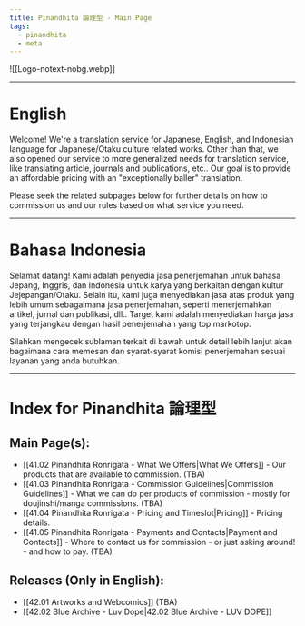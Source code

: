 ```yaml
---
title: Pinandhita 論理型 - Main Page
tags:
  - pinandhita
  - meta
---
```

![[Logo-notext-nobg.webp]]

---
# English

Welcome! We're a translation service for Japanese, English, and Indonesian language for Japanese/Otaku culture related works. Other than that, we also opened our service to more generalized needs for translation service, like translating article, journals and publications, etc.. Our goal is to provide an affordable pricing with an "exceptionally baller" translation.

Please seek the related subpages below for further details on how to commission us and our rules based on what service you need.

---
# Bahasa Indonesia

Selamat datang! Kami adalah penyedia jasa penerjemahan untuk bahasa Jepang, Inggris, dan Indonesia untuk karya yang berkaitan dengan kultur Jejepangan/Otaku. Selain itu, kami juga menyediakan jasa atas produk yang lebih umum sebagaimana jasa penerjemahan, seperti menerjemahkan artikel, jurnal dan publikasi, dll.. Target kami adalah menyediakan harga jasa yang terjangkau dengan hasil penerjemahan yang top markotop.

Silahkan mengecek sublaman terkait di bawah untuk detail lebih lanjut akan bagaimana cara memesan dan syarat-syarat komisi penerjemahan sesuai layanan yang anda butuhkan.

---
# Index for Pinandhita 論理型

## Main Page(s):

- [[41.02 Pinandhita Ronrigata - What We Offers|What We Offers]] - Our products that are available to commission. (TBA)
- [[41.03 Pinandhita Ronrigata - Commission Guidelines|Commission Guidelines]] - What we can do per products of commission - mostly for doujinshi/manga commissions. (TBA)
- [[41.04 Pinandhita Ronrigata - Pricing and Timeslot|Pricing]] - Pricing details.
- [[41.05 Pinandhita Ronrigata - Payments and Contacts|Payment and Contacts]] - Where to contact us for commission - or just asking around! - and how to pay. (TBA)
## Releases (Only in English):

- [[42.01 Artworks and Webcomics]] (TBA)
- [[42.02 Blue Archive - Luv Dope|42.02 Blue Archive - LUV DOPE]]